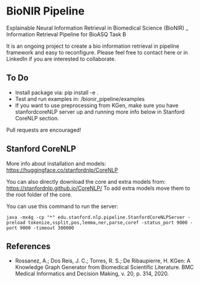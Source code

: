 # BioNIR Pipeline
Explainable Neural Information Retrieval in Biomedical Science (BioNIR) _ Information Retrieval Pipeline for BioASQ Task B

It is an ongoing project to create a bio information retrieval in pipeline framework and easy to reconfigure. Please feel free to contact here or in LinkedIn if you are interested to collaborate.


To Do
-----
-   Install package via: pip install -e .
-   Test and run examples in: /bionir_pipeline/examples
-   If you want to use preprocessing from KGen, make sure you have stanfordcoreNLP server up and running more info below in Stanford CoreNLP section.

Pull requests are encouraged!

Stanford CoreNLP
-----
More info about installation and models: https://huggingface.co/stanfordnlp/CoreNLP

You can also directly download the core and extra models from: https://stanfordnlp.github.io/CoreNLP/
To add extra models move them to the root folder of the core.

You can use this command to run the server:
```
java -mx4g -cp "*" edu.stanford.nlp.pipeline.StanfordCoreNLPServer -preload tokenize,ssplit,pos,lemma,ner,parse,coref -status_port 9000 -port 9000 -timeout 300000
```

References
-----
-   Rossanez, A.; Dos Reis, J. C.; Torres, R. S.; De Ribaupierre, H. KGen: A Knowledge Graph Generator from Biomedical Scientific Literature. BMC Medical Informatics and Decision Making, v. 20, p. 314, 2020.

